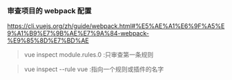 
### 审查项目的 webpack 配置

https://cli.vuejs.org/zh/guide/webpack.html#%E5%AE%A1%E6%9F%A5%E9%A1%B9%E7%9B%AE%E7%9A%84-webpack-%E9%85%8D%E7%BD%AE

> vue inspect module.rules.0  :只审查第一条规则

> vue inspect --rule vue :指向一个规则或插件的名字
